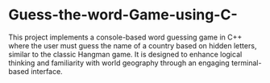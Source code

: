 # Guess-the-word-Game-using-C-
This project implements a console-based word guessing game in C++ where the user must guess the name of a country based on hidden letters, similar to the classic Hangman game. It is designed to enhance logical thinking and familiarity with world geography through an engaging terminal-based interface.
